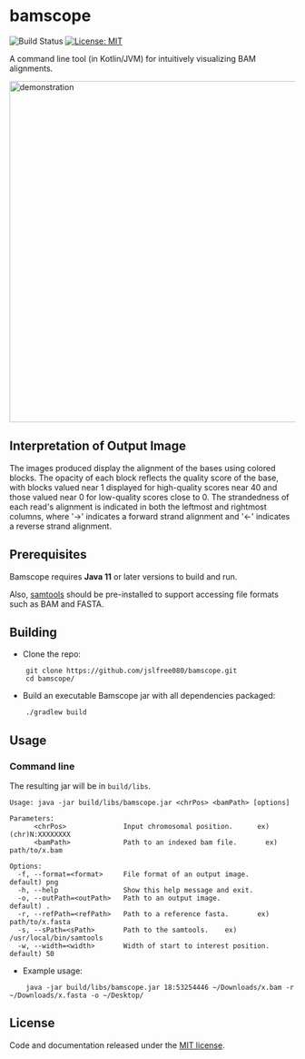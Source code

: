 # bamscope
![Build Status](https://github.com/jslfree080/bamscope/actions/workflows/tests.yml/badge.svg?branch=main)
[![License: MIT](https://img.shields.io/badge/License-MIT-yellow.svg)](https://github.com/jslfree080/bamscope/blob/main/LICENSE)

A command line tool (in Kotlin/JVM) for intuitively visualizing BAM alignments.

<img alt="demonstration" src="https://github.com/jslfree080/jslfree080/blob/main/example2.png" width=600>

## Interpretation of Output Image

The images produced display the alignment of the bases using colored blocks. The opacity of each block reflects the quality score of the base, with blocks valued near 1 displayed for high-quality scores near 40 and those valued near 0 for low-quality scores close to 0. The strandedness of each read's alignment is indicated in both the leftmost and rightmost columns, where '→' indicates a forward strand alignment and '←' indicates a reverse strand alignment.

## Prerequisites

Bamscope requires **Java 11** or later versions to build and run.

Also, [samtools](https://github.com/samtools/samtools) should be pre-installed to support accessing file formats such as BAM and FASTA.

## Building

* Clone the repo:
```
    git clone https://github.com/jslfree080/bamscope.git
    cd bamscope/
```

* Build an executable Bamscope jar with all dependencies packaged:
```
    ./gradlew build
```

## Usage

### Command line

The resulting jar will be in `build/libs`.

```
Usage: java -jar build/libs/bamscope.jar <chrPos> <bamPath> [options]

Parameters:
      <chrPos>              Input chromosomal position.      ex) (chr)N:XXXXXXXX
      <bamPath>             Path to an indexed bam file.       ex) path/to/x.bam
     
Options:
  -f, --format=<format>     File format of an output image.         default) png
  -h, --help                Show this help message and exit.
  -o, --outPath=<outPath>   Path to an output image.                  default) .
  -r, --refPath=<refPath>   Path to a reference fasta.       ex) path/to/x.fasta
  -s, --sPath=<sPath>       Path to the samtools.    ex) /usr/local/bin/samtools
  -w, --width=<width>       Width of start to interest position.     default) 50
```

* Example usage:
```
    java -jar build/libs/bamscope.jar 18:53254446 ~/Downloads/x.bam -r ~/Downloads/x.fasta -o ~/Desktop/
```

## License

Code and documentation released under the [MIT license](https://github.com/jslfree080/bamscope/blob/master/LICENSE).
